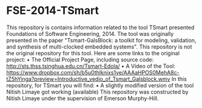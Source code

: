# FSE-2014-TSmart
This repository is contains information related to the tool TSmart presented Foundations of Software Engineering, 2014. The tool was originally presented in the paper "Tsmart-GalsBlock: a toolkit for modeling, validation, and synthesis of multi-clocked embedded systems".
This repository is not the original repository for this tool. Here are some links to the original project:
•	The Official Project Page, including source code: http://sts.thss.tsinghua.edu.cn/Tsmart-Edola/
•	A Video of the Tool: https://www.dropbox.com/sh/b5u0thlknixs1ye/AAAaHPOS0MehA8c-tZ5hYinga?preview=Introductive_vedio_of_Tsmart_Galsblock.wmv
In this repository, for TSmart you will find:
•	 A slightly modified version of the tool Nitish Limaye got working (available)
This repository was constructed by Nitish Limaye under the supervision of Emerson Murphy-Hill. 

